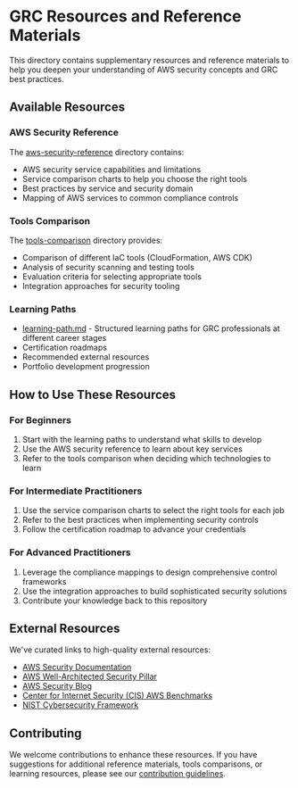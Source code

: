 # GRC Resources and Reference Materials

This directory contains supplementary resources and reference materials to help you deepen your understanding of AWS security concepts and GRC best practices.

## Available Resources

### AWS Security Reference

The [aws-security-reference](aws-security-reference/) directory contains:

- AWS security service capabilities and limitations
- Service comparison charts to help you choose the right tools
- Best practices by service and security domain
- Mapping of AWS services to common compliance controls

### Tools Comparison

The [tools-comparison](tools-comparison/) directory provides:

- Comparison of different IaC tools (CloudFormation, AWS CDK)
- Analysis of security scanning and testing tools
- Evaluation criteria for selecting appropriate tools
- Integration approaches for security tooling

### Learning Paths

- [learning-path.md](learning-path.md) - Structured learning paths for GRC professionals at different career stages
- Certification roadmaps
- Recommended external resources
- Portfolio development progression

## How to Use These Resources

### For Beginners

1. Start with the learning paths to understand what skills to develop
2. Use the AWS security reference to learn about key services
3. Refer to the tools comparison when deciding which technologies to learn

### For Intermediate Practitioners

1. Use the service comparison charts to select the right tools for each job
2. Refer to the best practices when implementing security controls
3. Follow the certification roadmap to advance your credentials

### For Advanced Practitioners

1. Leverage the compliance mappings to design comprehensive control frameworks
2. Use the integration approaches to build sophisticated security solutions
3. Contribute your knowledge back to this repository

## External Resources

We've curated links to high-quality external resources:

- [AWS Security Documentation](https://docs.aws.amazon.com/security/)
- [AWS Well-Architected Security Pillar](https://docs.aws.amazon.com/wellarchitected/latest/security-pillar/welcome.html)
- [AWS Security Blog](https://aws.amazon.com/blogs/security/)
- [Center for Internet Security (CIS) AWS Benchmarks](https://www.cisecurity.org/benchmark/amazon_web_services/)
- [NIST Cybersecurity Framework](https://www.nist.gov/cyberframework)

## Contributing

We welcome contributions to enhance these resources. If you have suggestions for additional reference materials, tools comparisons, or learning resources, please see our [contribution guidelines](../CONTRIBUTING.md). 